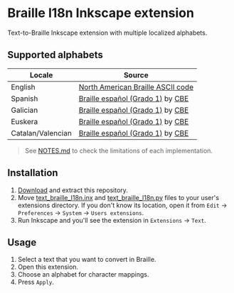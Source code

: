 # Braille l18n Inkscape extension

Text-to-Braille Inkscape extension with multiple localized alphabets.

## Supported alphabets

| Locale | Source |
| ------ | ------ |
| English | [North American Braille ASCII code][en-wiki] |
| Spanish | [Braille español (Grado 1)][es-cbe-guide] by [CBE][cbe-once] |
| Galician | [Braille español (Grado 1)][es-cbe-guide] by [CBE][cbe-once] |
| Euskera | [Braille español (Grado 1)][es-cbe-guide] by [CBE][cbe-once] |
| Catalan/Valencian | [Braille español (Grado 1)][es-cbe-guide] by [CBE][cbe-once] |

> See [NOTES.md][notes] to check the limitations of each implementation.

## Installation

1. [Download][download-repo] and extract this repository.
1. Move [text_braille_l18n.inx][ext-inx] and [text_braille_l18n.py][ext-py]
 files to your user's extensions directory. If you don't know its location,
 open it from `Edit` -> `Preferences` -> `System` -> `Users extensions`.
1. Run Inkscape and you'll see the extension in `Extensions` -> `Text`.

## Usage

1. Select a text that you want to convert in Braille.
1. Open this extension.
1. Choose an alphabet for character mappings.
1. Press `Apply`.

<!-- Internal links -->

[notes]: https://github.com/mondeja/inkscape-braille-l18n-ext/blob/master/NOTES.md
[download-repo]: https://github.com/mondeja/inkscape-braille-l18n-ext/archive/refs/heads/master.zip
[ext-inx]: https://github.com/mondeja/inkscape-braille-l18n-ext/blob/master/text_braille_l18n.inx
[ext-py]: https://github.com/mondeja/inkscape-braille-l18n-ext/blob/master/text_braille_l18n.py

<!-- Sources -->

[en-wiki]: https://en.wikipedia.org/wiki/Braille_ASCII
[es-cbe-guide]: https://sid.usal.es/idocs/F8/FDO12069/signografiabasica.pdf
[cbe-once]: https://www.once.es/servicios-sociales/braille/comision-braille-espanola/comision-braille-espanola-cbe
[world-braille-usage]: https://1kru3o1eyt4f2w3qy21ds14w-wpengine.netdna-ssl.com/wp-content/uploads/2021/07/world-braille-usage-third-edition.pdf
